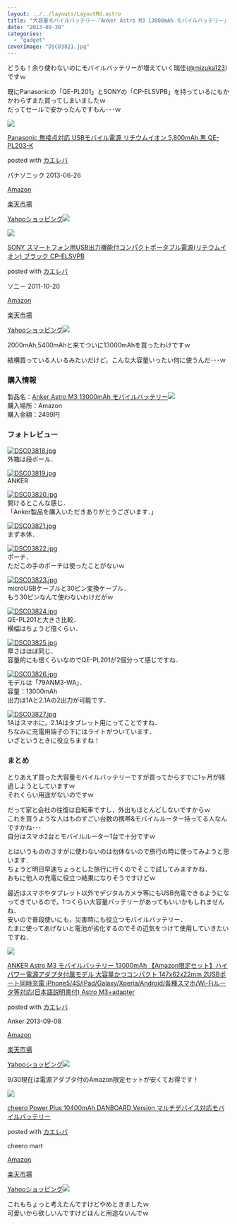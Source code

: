 ```yaml
---
layout: ../../layouts/LayoutMd.astro
title: "大容量モバイルバッテリー「Anker Astro M3 13000mAh モバイルバッテリー」を買ってみた！"
date: "2013-09-30"
categories: 
  - "gadget"
coverImage: "DSC03821.jpg"
---
```


どうも！余り使わないのにモバイルバッテリーが増えていく瑞佳([@mizuka123](https://twitter.com/mizuka123))ですｗ

既にPanasonicの「QE-PL201」とSONYの「CP-ELSVPB」を持っているにもかかわらずまた買ってしまいましたｗ  
だってセールで安かったんですもん･･･ｗ

[![](images/3139swPaeUL._SL160_.jpg)](https://www.amazon.co.jp/exec/obidos/ASIN/B00D2DCU0K/mizuka123-22/ref=nosim/)

[Panasonic 無接点対応 USBモバイル電源 リチウムイオン 5,800mAh 黒 QE-PL203-K](https://www.amazon.co.jp/exec/obidos/ASIN/B00D2DCU0K/mizuka123-22/ref=nosim/)

posted with [カエレバ](http://kaereba.com)

パナソニック 2013-06-26

[Amazon](http://www.amazon.co.jp/gp/search?keywords=QE-PL203-K&__mk_ja_JP=%83J%83%5E%83J%83i&tag=mizuka123-22 "アマゾン")

[楽天市場](http://hb.afl.rakuten.co.jp/hgc/032b53ee.4b34c5ee.0f4a541e.f440145e/?pc=http%3A%2F%2Fsearch.rakuten.co.jp%2Fsearch%2Fmall%2FQE-PL203-K%2F-%2Ff.1-p.1-s.1-sf.0-st.A-v.2%3Fx%3D0%26scid%3Daf_ich_link_urltxt%26m%3Dhttp%3A%2F%2Fm.rakuten.co.jp%2F "楽天市場")

[Yahooショッピング![](//ad.jp.ap.valuecommerce.com/servlet/gifbanner?sid=3066752&pid=881990642)](//ck.jp.ap.valuecommerce.com/servlet/referral?sid=3066752&pid=881990642&vc_url=http%3A%2F%2Fshopping.search.yahoo.co.jp%2Fsearch%3FuIv%3Don%26ei%3DUTF-8%26tab_ex%3Dcommerce%26slider%3D0%26va%3DQE-PL203-K "Yahooショッピング")

[![](images/3140nGElTmL._SL160_.jpg)](https://www.amazon.co.jp/exec/obidos/ASIN/B005WF60P2/mizuka123-22/ref=nosim/)

[SONY スマートフォン用USB出力機能付コンパクトポータブル電源(リチウムイオン) ブラック CP-ELSVPB](https://www.amazon.co.jp/exec/obidos/ASIN/B005WF60P2/mizuka123-22/ref=nosim/)

posted with [カエレバ](http://kaereba.com)

ソニー 2011-10-20

[Amazon](http://www.amazon.co.jp/gp/search?keywords=CP-ELSVPB&__mk_ja_JP=%83J%83%5E%83J%83i&tag=mizuka123-22 "アマゾン")

[楽天市場](http://hb.afl.rakuten.co.jp/hgc/032b53ee.4b34c5ee.0f4a541e.f440145e/?pc=http%3A%2F%2Fsearch.rakuten.co.jp%2Fsearch%2Fmall%2FCP-ELSVPB%2F-%2Ff.1-p.1-s.1-sf.0-st.A-v.2%3Fx%3D0%26scid%3Daf_ich_link_urltxt%26m%3Dhttp%3A%2F%2Fm.rakuten.co.jp%2F "楽天市場")

[Yahooショッピング![](//ad.jp.ap.valuecommerce.com/servlet/gifbanner?sid=3066752&pid=881990642)](//ck.jp.ap.valuecommerce.com/servlet/referral?sid=3066752&pid=881990642&vc_url=http%3A%2F%2Fshopping.search.yahoo.co.jp%2Fsearch%3FuIv%3Don%26ei%3DUTF-8%26tab_ex%3Dcommerce%26slider%3D0%26va%3DCP-ELSVPB "Yahooショッピング")

2000mAh,5400mAhと来てついに13000mAhを買ったわけですｗ

結構買っている人いるみたいだけど，こんな大容量いったい何に使うんだ･･･ｗ

### 購入情報

製品名：[Anker Astro M3 13000mAh モバイルバッテリー](http://www.amazon.co.jp/gp/product/B00DQ73XK8/ref=as_li_ss_tl?ie=UTF8&camp=247&creative=7399&creativeASIN=B00DQ73XK8&linkCode=as2&tag=mizuka123-22)![](http://ir-jp.amazon-adsystem.com/e/ir?t=mizuka123-22&l=as2&o=9&a=B00DQ73XK8)  
購入場所：Amazon  
購入金額：2499円

### フォトレビュー

[![DSC03818.jpg](images/10011016994_584481d61e_b.jpg)](http://www.flickr.com/photos/67522130@N08/10011016994/ "DSC03818.jpg")  
外箱は段ボール．

[![DSC03819.jpg](images/10011094236_75879f5afd_b.jpg)](http://www.flickr.com/photos/67522130@N08/10011094236/ "DSC03819.jpg")  
ANKER

[![DSC03820.jpg](images/10011097626_0587072ff1_b.jpg)](http://www.flickr.com/photos/67522130@N08/10011097626/ "DSC03820.jpg")  
開けるとこんな感じ．  
「Anker製品を購入いただきありがとうございます．」

[![DSC03821.jpg](images/10011159083_9f1dba59da_b.jpg)](http://www.flickr.com/photos/67522130@N08/10011159083/ "DSC03821.jpg")  
まず本体．

[![DSC03822.jpg](images/10011069775_bb1a24b26d_b.jpg)](http://www.flickr.com/photos/67522130@N08/10011069775/ "DSC03822.jpg")  
ポーチ．  
ただこの手のポーチは使ったことがないｗ

[![DSC03823.jpg](images/10011072925_f08520b754_b.jpg)](http://www.flickr.com/photos/67522130@N08/10011072925/ "DSC03823.jpg")  
microUSBケーブルと30ピン変換ケーブル．  
もう30ピンなんて使わないわけだがｗ

[![DSC03824.jpg](images/10011076175_18f7ed3df1_b.jpg)](http://www.flickr.com/photos/67522130@N08/10011076175/ "DSC03824.jpg")  
QE-PL201と大きさ比較．  
横幅はちょうど倍くらい．

[![DSC03825.jpg](images/10011038754_ef6391b6da_b.jpg)](http://www.flickr.com/photos/67522130@N08/10011038754/ "DSC03825.jpg")  
厚さはほぼ同じ．  
容量的にも倍くらいなのでQE-PL201が2個分って感じですね．

[![DSC03826.jpg](images/10011082855_60c4ffe6e0_b.jpg)](http://www.flickr.com/photos/67522130@N08/10011082855/ "DSC03826.jpg")  
モデルは「79ANM3-WA」．  
容量：13000mAh  
出力は1Aと2.1Aの2出力が可能です．

[![DSC03827.jpg](images/10011085715_7f312864b0_b.jpg)](http://www.flickr.com/photos/67522130@N08/10011085715/ "DSC03827.jpg")  
1Aはスマホに，2.1Aはタブレット用にってことですね．  
ちなみに充電用端子の下にはライトがついています．  
いざというときに役立ちますね！

### まとめ

とりあえず買った大容量モバイルバッテリーですが買ってからすでに1ヶ月が経過しようとしていますｗ  
それくらい用途がないのですｗ

だって家と会社の往復は自転車ですし，外出もほとんどしないですからｗ  
これを買うような人はものすごい台数の携帯&モバイルルーター持ってる人なんですかね･･･  
自分はスマホ2台とモバイルルーター1台で十分ですｗ

とはいうもののさすがに使わないのは勿体ないので旅行の時に使ってみようと思います．  
ちょうど明日早速ちょっとした旅行に行くのでそこで試してみますかね．  
おもに他人の充電に役立つ結果になりそうですけどｗ

最近はスマホやタブレット以外でデジタルカメラ等にもUSB充電できるようになってきているので，1つくらい大容量バッテリーがあってもいいかもしれませんね．  
安いので普段使いにも，災害時にも役立つモバイルバッテリー．  
たまに使ってあげないと電池が劣化するのでその辺気をつけて使用していきたいですね．

[![](images/31WYFpQFvIL._SL160_.jpg)](https://www.amazon.co.jp/exec/obidos/ASIN/B00DQ7590A/mizuka123-22/ref=nosim/)

[ANKER Astro M3 モバイルバッテリー 13000mAh 【Amazon限定セット】ハイパワー電源アダプタ付属モデル 大容量かつコンパクト 147x62x22mm 2USBポート同時充電 iPhone5/4S/iPad/Galaxy/Xperia/Android/各種スマホ/Wi-Fiルータ等対応(日本語説明書付) Astro M3+adapter](https://www.amazon.co.jp/exec/obidos/ASIN/B00DQ7590A/mizuka123-22/ref=nosim/)

posted with [カエレバ](http://kaereba.com)

Anker 2013-09-08

[Amazon](http://www.amazon.co.jp/gp/search?keywords=x62x22mm%20iPhone5%2F4S%2FiPad%2FGalaxy%2FXperia%2FAndroid&__mk_ja_JP=%83J%83%5E%83J%83i&tag=mizuka123-22 "アマゾン")

[楽天市場](http://hb.afl.rakuten.co.jp/hgc/032b53ee.4b34c5ee.0f4a541e.f440145e/?pc=http%3A%2F%2Fsearch.rakuten.co.jp%2Fsearch%2Fmall%2Fx62x22mm%2520iPhone5%252F4S%252FiPad%252FGalaxy%252FXperia%252FAndroid%2F-%2Ff.1-p.1-s.1-sf.0-st.A-v.2%3Fx%3D0%26scid%3Daf_ich_link_urltxt%26m%3Dhttp%3A%2F%2Fm.rakuten.co.jp%2F "楽天市場")

[Yahooショッピング![](//ad.jp.ap.valuecommerce.com/servlet/gifbanner?sid=3066752&pid=881990642)](//ck.jp.ap.valuecommerce.com/servlet/referral?sid=3066752&pid=881990642&vc_url=http%3A%2F%2Fshopping.search.yahoo.co.jp%2Fsearch%3FuIv%3Don%26ei%3DUTF-8%26tab_ex%3Dcommerce%26slider%3D0%26va%3Dx62x22mm%2520iPhone5%252F4S%252FiPad%252FGalaxy%252FXperia%252FAndroid "Yahooショッピング")

9/30現在は電源アダプタ付のAmazon限定セットが安くてお得です！

[![](images/31KsxIFmn0L._SL160_.jpg)](https://www.amazon.co.jp/exec/obidos/ASIN/B00CY6P968/mizuka123-22/ref=nosim/)

[cheero Power Plus 10400mAh DANBOARD Version マルチデバイス対応モバイルバッテリー](https://www.amazon.co.jp/exec/obidos/ASIN/B00CY6P968/mizuka123-22/ref=nosim/)

posted with [カエレバ](http://kaereba.com)

cheero mart

[Amazon](http://www.amazon.co.jp/gp/search?keywords=cheero%20Power%20Plus%2010400mAh%20DANBOARD%20Version&__mk_ja_JP=%83J%83%5E%83J%83i&tag=mizuka123-22 "アマゾン")

[楽天市場](http://hb.afl.rakuten.co.jp/hgc/032b53ee.4b34c5ee.0f4a541e.f440145e/?pc=http%3A%2F%2Fsearch.rakuten.co.jp%2Fsearch%2Fmall%2Fcheero%2520Power%2520Plus%252010400mAh%2520DANBOARD%2520Version%2F-%2Ff.1-p.1-s.1-sf.0-st.A-v.2%3Fx%3D0%26scid%3Daf_ich_link_urltxt%26m%3Dhttp%3A%2F%2Fm.rakuten.co.jp%2F "楽天市場")

[Yahooショッピング![](//ad.jp.ap.valuecommerce.com/servlet/gifbanner?sid=3066752&pid=881990642)](//ck.jp.ap.valuecommerce.com/servlet/referral?sid=3066752&pid=881990642&vc_url=http%3A%2F%2Fshopping.search.yahoo.co.jp%2Fsearch%3FuIv%3Don%26ei%3DUTF-8%26tab_ex%3Dcommerce%26slider%3D0%26va%3Dcheero%2520Power%2520Plus%252010400mAh%2520DANBOARD%2520Version "Yahooショッピング")

これもちょっと考えたんですけどやめときましたｗ  
可愛いから欲しいんですけどほんと用途ないんでｗ
